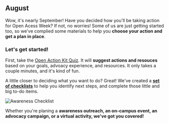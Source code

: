 ## August
Wow, it's nearly September!  Have you decided how you'll be taking action for Open Acess Week?  If not, no worries!  Some of us are just getting started too, so we've complied some materials to help you **choose your action and get a plan in place**.
### Let's get started!
First, take the [Open Action Kit Quiz](https://sparcopen.github.io/Open-Action-Kit/quiz).  It will **suggest actions and resouces** based on your goals, advoacy experience, and resources.  It only takes a couple minutes, and it's kind of fun.

A little closer to deciding what you want to do?  Great!  We've created a **[set of checklists](https://drive.google.com/drive/folders/0B3LrgRFGBovxeUtSbWtrSkxjeGM)** to help you identify next steps, and complete those little and big to-do items.  

![Awareness Checklist](https://github.com/sparcopen/Open-Action-Kit/blob/master/docs/_images/Awareness%20Activity%20Checklist%20(1).png?raw=true)

Whether you're planing a **awareness outreach, an on-campus event, an advocacy campaign, or a virtual activity, we've got you covered!**







